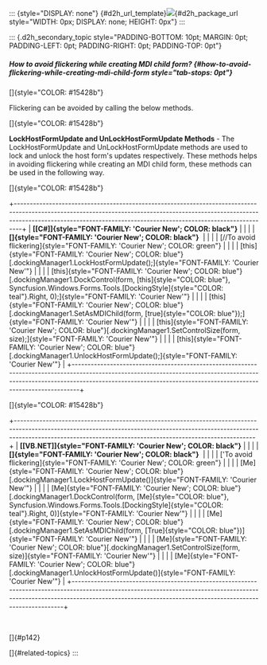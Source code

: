 ::: {style="DISPLAY: none"}
[](ms-xhelp:///?Id=d2h_url_template){#d2h_url_template}![](!package_url!){#d2h_package_url style="WIDTH: 0px; DISPLAY: none; HEIGHT: 0px"}
:::

::: {.d2h_secondary_topic style="PADDING-BOTTOM: 10pt; MARGIN: 0pt; PADDING-LEFT: 0pt; PADDING-RIGHT: 0pt; PADDING-TOP: 0pt"}
##### How to avoid flickering while creating MDI child form? {#how-to-avoid-flickering-while-creating-mdi-child-form style="tab-stops: 0pt"}

[]{style="COLOR: #15428b"} 

Flickering can be avoided by calling the below methods.

[]{style="COLOR: #15428b"} 

**LockHostFormUpdate and UnLockHostFormUpdate Methods** - The LockHostFormUpdate and UnLockHostFormUpdate methods are used to lock and unlock the host form\'s updates respectively. These methods helps in avoiding flickering while creating an MDI child form, these methods can be used in the following way.

[]{style="COLOR: #15428b"} 

+--------------------------------------------------------------------------------------------------------------------------------------------------------------------------------------------------------------------------------------------+
| **[\[C#\]]{style="FONT-FAMILY: 'Courier New'; COLOR: black"}**                                                                                                                                                                             |
|                                                                                                                                                                                                                                            |
| **[]{style="FONT-FAMILY: 'Courier New'; COLOR: black"}**                                                                                                                                                                                   |
|                                                                                                                                                                                                                                            |
| [//To avoid flickering]{style="FONT-FAMILY: 'Courier New'; COLOR: green"}                                                                                                                                                                  |
|                                                                                                                                                                                                                                            |
| [this]{style="FONT-FAMILY: 'Courier New'; COLOR: blue"}[.dockingManager1.LockHostFormUpdate();]{style="FONT-FAMILY: 'Courier New'"}                                                                                                        |
|                                                                                                                                                                                                                                            |
| [this]{style="FONT-FAMILY: 'Courier New'; COLOR: blue"}[.dockingManager1.DockControl(form, [this]{style="COLOR: blue"}, Syncfusion.Windows.Forms.Tools.[DockingStyle]{style="COLOR: teal"}.Right, 0);]{style="FONT-FAMILY: 'Courier New'"} |
|                                                                                                                                                                                                                                            |
| [this]{style="FONT-FAMILY: 'Courier New'; COLOR: blue"}[.dockingManager1.SetAsMDIChild(form, [true]{style="COLOR: blue"});]{style="FONT-FAMILY: 'Courier New'"}                                                                            |
|                                                                                                                                                                                                                                            |
| [this]{style="FONT-FAMILY: 'Courier New'; COLOR: blue"}[.dockingManager1.SetControlSize(form, size);]{style="FONT-FAMILY: 'Courier New'"}                                                                                                  |
|                                                                                                                                                                                                                                            |
| [this]{style="FONT-FAMILY: 'Courier New'; COLOR: blue"}[.dockingManager1.UnlockHostFormUpdate();]{style="FONT-FAMILY: 'Courier New'"}                                                                                                      |
+--------------------------------------------------------------------------------------------------------------------------------------------------------------------------------------------------------------------------------------------+

[]{style="COLOR: #15428b"} 

+---------------------------------------------------------------------------------------------------------------------------------------------------------------------------------------------------------------------------------------+
| **[\[VB.NET\]]{style="FONT-FAMILY: 'Courier New'; COLOR: black"}**                                                                                                                                                                    |
|                                                                                                                                                                                                                                       |
| **[]{style="FONT-FAMILY: 'Courier New'; COLOR: black"}**                                                                                                                                                                              |
|                                                                                                                                                                                                                                       |
| [\'To avoid flickering]{style="FONT-FAMILY: 'Courier New'; COLOR: green"}                                                                                                                                                             |
|                                                                                                                                                                                                                                       |
| [Me]{style="FONT-FAMILY: 'Courier New'; COLOR: blue"}[.dockingManager1.LockHostFormUpdate()]{style="FONT-FAMILY: 'Courier New'"}                                                                                                      |
|                                                                                                                                                                                                                                       |
| [Me]{style="FONT-FAMILY: 'Courier New'; COLOR: blue"}[.dockingManager1.DockControl(form, [Me]{style="COLOR: blue"}, Syncfusion.Windows.Forms.Tools.[DockingStyle]{style="COLOR: teal"}.Right, 0)]{style="FONT-FAMILY: 'Courier New'"} |
|                                                                                                                                                                                                                                       |
| [Me]{style="FONT-FAMILY: 'Courier New'; COLOR: blue"}[.dockingManager1.SetAsMDIChild(form, [True]{style="COLOR: blue"})]{style="FONT-FAMILY: 'Courier New'"}                                                                          |
|                                                                                                                                                                                                                                       |
| [Me]{style="FONT-FAMILY: 'Courier New'; COLOR: blue"}[.dockingManager1.SetControlSize(form, size)]{style="FONT-FAMILY: 'Courier New'"}                                                                                                |
|                                                                                                                                                                                                                                       |
| [Me]{style="FONT-FAMILY: 'Courier New'; COLOR: blue"}[.dockingManager1.UnlockHostFormUpdate()]{style="FONT-FAMILY: 'Courier New'"}                                                                                                    |
+---------------------------------------------------------------------------------------------------------------------------------------------------------------------------------------------------------------------------------------+

 

[]{#p142} 

[]{#related-topics}
:::
